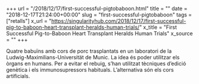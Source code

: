 +++
url = "/2018/12/17/first-successful-pigtobaboon.html"
title = ""
date = "2018-12-17T21:24:00+00:00"
slug = "first-successful-pigtobaboon"
tags = ["retalls"]
x_url = "https://singularityhub.com/2018/12/17/first-successful-pig-to-baboon-heart-transplant-heralds-human-trials/"
x_title = "First Successful Pig-to-Baboon Heart Transplant Heralds Human Trials"
x_source = ""
+++


Quatre babuïns amb cors de porc trasplantats en un laboratori de la Ludwig-Maximilians-Universität de Munic. La idea és poder utilitzar els òrgans en humans. Per a evitar el rebuig, s’han utilitzat tècniques d’edició genètica i els immunosupressors habituals. L’alternativa són els cors artificials.
